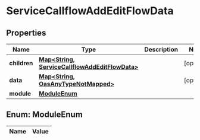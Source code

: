 

# ServiceCallflowAddEditFlowData

## Properties

Name | Type | Description | Notes
------------ | ------------- | ------------- | -------------
**children** | [**Map&lt;String, ServiceCallflowAddEditFlowData&gt;**](ServiceCallflowAddEditFlowData.md) |  |  [optional]
**data** | [**Map&lt;String, OasAnyTypeNotMapped&gt;**](OasAnyTypeNotMapped.md) |  |  [optional]
**module** | [**ModuleEnum**](#ModuleEnum) |  | 


## Enum: ModuleEnum

Name | Value
---- | -----




